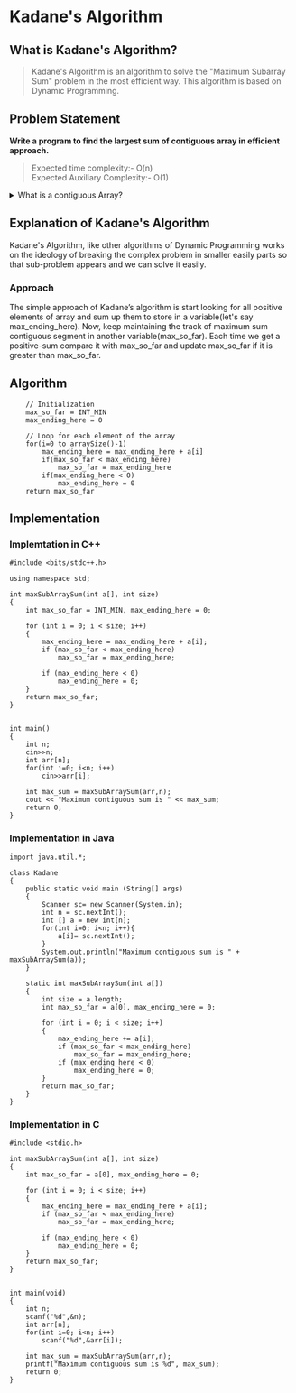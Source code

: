 # Kadane's Algorithm 

## What is Kadane's Algorithm?
> Kadane's Algorithm is an algorithm to solve the "Maximum Subarray Sum" problem in the most efficient way. This algorithm is based on Dynamic Programming. 

## Problem Statement

**Write a program to find the largest sum of contiguous array in efficient approach.**


> Expected time complexity:- O(n) <br> Expected Auxiliary Complexity:- O(1) 

<details>
    <summary> What is a contiguous Array? </summary>
    A contiguous array is just an array stored in an unbroken block of memory: to access the next value in the array, we just move to the next memory address
</details>

## Explanation of Kadane's Algorithm
 Kadane's Algorithm, like other algorithms of Dynamic Programming works on the ideology of breaking the complex problem in smaller easily parts so that sub-problem appears and we can solve it easily.

### Approach
 The simple approach of Kadane’s algorithm is start looking for all positive elements of array and sum up them to store in a variable(let's say max_ending_here). Now, keep maintaining the track of maximum sum contiguous segment in another variable(max_so_far). Each time we get a positive-sum compare it with max_so_far and update max_so_far if it is greater than max_so_far. 


## Algorithm
```
    // Initialization
    max_so_far = INT_MIN
    max_ending_here = 0

    // Loop for each element of the array
    for(i=0 to arraySize()-1)
        max_ending_here = max_ending_here + a[i]
        if(max_so_far < max_ending_here)
            max_so_far = max_ending_here
        if(max_ending_here < 0)
            max_ending_here = 0
    return max_so_far

```


## Implementation

### Implemtation in C++

```
#include <bits/stdc++.h>

using namespace std;

int maxSubArraySum(int a[], int size)
{
	int max_so_far = INT_MIN, max_ending_here = 0;

	for (int i = 0; i < size; i++)
	{
		max_ending_here = max_ending_here + a[i];
		if (max_so_far < max_ending_here)
			max_so_far = max_ending_here;

		if (max_ending_here < 0)
			max_ending_here = 0;
	}
	return max_so_far;
}


int main()
{
	int n;
    cin>>n;
    int arr[n];
    for(int i=0; i<n; i++)
        cin>>arr[i];

    int max_sum = maxSubArraySum(arr,n);
	cout << "Maximum contiguous sum is " << max_sum;
	return 0;
}
```

### Implementation in Java

```
import java.util.*;

class Kadane
{
	public static void main (String[] args)
	{
        Scanner sc= new Scanner(System.in);
        int n = sc.nextInt();
		int [] a = new int[n];
	    for(int i=0; i<n; i++){
	        a[i]= sc.nextInt();
	    }
		System.out.println("Maximum contiguous sum is " + maxSubArraySum(a));
	}

	static int maxSubArraySum(int a[])
	{
		int size = a.length;
		int max_so_far = a[0], max_ending_here = 0;

		for (int i = 0; i < size; i++)
		{
			max_ending_here += a[i];
			if (max_so_far < max_ending_here)
				max_so_far = max_ending_here;
			if (max_ending_here < 0)
				max_ending_here = 0;
		}
		return max_so_far;
	}
}

```

### Implementation in C
```
#include <stdio.h>

int maxSubArraySum(int a[], int size)
{
	int max_so_far = a[0], max_ending_here = 0;

	for (int i = 0; i < size; i++)
	{
		max_ending_here = max_ending_here + a[i];
		if (max_so_far < max_ending_here)
			max_so_far = max_ending_here;

		if (max_ending_here < 0)
			max_ending_here = 0;
	}
	return max_so_far;
}


int main(void)
{
	int n;
    scanf("%d",&n);
    int arr[n];
    for(int i=0; i<n; i++)
        scanf("%d",&arr[i]);

    int max_sum = maxSubArraySum(arr,n);
	printf("Maximum contiguous sum is %d", max_sum);
	return 0;
}

```